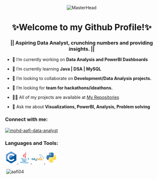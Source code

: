 <div align="center">
  <a">
    <img src="https://github.com/Aafi04/Work/blob/main/standard%20(1).gif" alt="MasterHead">
  </a>
</div>
<h1 align="center">✨Welcome to my Github Profile!✨</h1>
<h3 align="center">|| Aspiring Data Analyst, crunching numbers and providing insights. ||</h3>


- 🔭 I’m currently working on **Data Analysis and PowerBI Dashboards**

- 🌱 I’m currently learning **Java | DSA | MySQL**

- 👯 I’m looking to collaborate on **Development/Data Analysis projects.**

- 🤝 I’m looking for **team for hackathons/ideathons.**

- 👨‍💻 All of my projects are available at [My Repositories](https://github.com/Aafi04?tab=repositories)

- 💬 Ask me about **Visualizations, PowerBI, Analysis, Problem solving**

<h3 align="left">Connect with me:</h3>
<p align="left">
<a href="https://linkedin.com/in/mohd-aafi-data-analyst" target="blank"><img align="center" src="https://raw.githubusercontent.com/rahuldkjain/github-profile-readme-generator/master/src/images/icons/Social/linked-in-alt.svg" alt="mohd-aafi-data-analyst" height="30" width="40" /></a>
</p>

<h3 align="left">Languages and Tools:</h3>
<p align="left"> <a href="https://www.cprogramming.com/" target="_blank" rel="noreferrer"> <img src="https://raw.githubusercontent.com/devicons/devicon/master/icons/c/c-original.svg" alt="c" width="40" height="40"/> </a> <a href="https://www.java.com" target="_blank" rel="noreferrer"> <img src="https://raw.githubusercontent.com/devicons/devicon/master/icons/java/java-original.svg" alt="java" width="40" height="40"/> </a> <a href="https://www.mysql.com/" target="_blank" rel="noreferrer"> <img src="https://raw.githubusercontent.com/devicons/devicon/master/icons/mysql/mysql-original-wordmark.svg" alt="mysql" width="40" height="40"/> </a> <a href="https://www.python.org" target="_blank" rel="noreferrer"> <img src="https://raw.githubusercontent.com/devicons/devicon/master/icons/python/python-original.svg" alt="python" width="40" height="40"/> </a> </p>



<p>&nbsp;<img align="center" src="https://github-readme-stats.vercel.app/api?username=aafi04&show_icons=true&locale=en" alt="aafi04" /></p>
